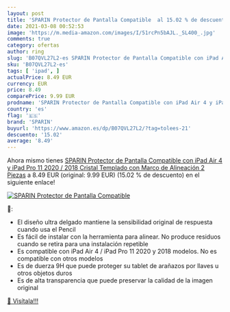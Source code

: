 ```yaml
---
layout: post
title: 'SPARIN Protector de Pantalla Compatible  al 15.02 % de descuento'
date: 2021-03-08 00:52:53
image: 'https://m.media-amazon.com/images/I/51rcPn5bAJL._SL400_.jpg'
comments: true
category: ofertas
author: ring
slug: 'B07QVL27L2-es SPARIN Protector de Pantalla Compatible con iPad Air 4 y...'
sku: 'B07QVL27L2-es'
tags: [ 'ipad', ]
actualPrice: 8.49 EUR
currency: EUR
price: 8.49
comparePrice: 9.99 EUR
prodname: 'SPARIN Protector de Pantalla Compatible con iPad Air 4 y iPad Pro 11 2020 / 2018  Cristal Templado con Marco de Alineación  2 Piezas'
country: 'es'
flag: '🇪🇸'
brand: 'SPARIN'
buyurl: 'https://www.amazon.es/dp/B07QVL27L2/?tag=tolees-21'
descuento: '15.02'
average: '8.49'
---
```


Ahora mismo tienes [SPARIN Protector de Pantalla Compatible con iPad Air 4 y iPad Pro 11 2020 / 2018  Cristal Templado con Marco de Alineación  2 Piezas](https://www.amazon.es/dp/B07QVL27L2/?tag=tolees-21) a 8.49 EUR (original: 9.99 EUR) (15.02 %  de descuento) en el siguiente enlace!

[![SPARIN Protector de Pantalla Compatible ](https://m.media-amazon.com/images/I/51rcPn5bAJL._SL400_.jpg)](https://www.amazon.es/dp/B07QVL27L2/?tag=tolees-21)

🔎:

- El diseño ultra delgado mantiene la sensibilidad original de respuesta cuando usa el Pencil
- Es fácil de instalar con la herramienta para alinear. No produce residuos cuando se retira para una instalación repetible
- Es compatible con iPad Air 4 / iPad Pro 11 2020 y 2018 modelos. No es compatible con otros modelos
- Es de duerza 9H que puede proteger su tablet de arañazos por llaves u otros objetos duros
- Es de alta transparencia que puede preservar la calidad de la imagen original

[🛒 Visítala!!!](https://www.amazon.es/dp/B07QVL27L2/?tag=tolees-21)
